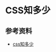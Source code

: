 # CSS知多少



















## 参考资料

- [css知多少](https://www.cnblogs.com/wangfupeng1988/p/4325007.html)
